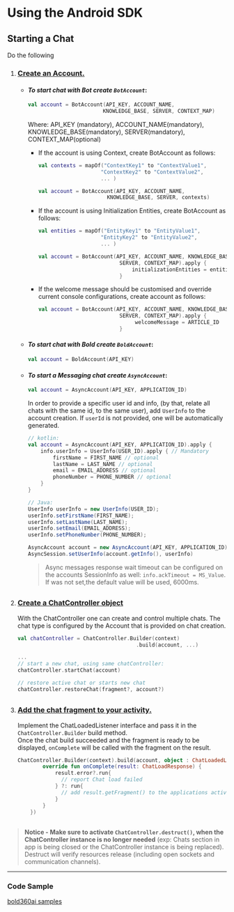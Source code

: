 # Using the Android SDK

## Starting a Chat  
Do the following
1. ### <u>Create an Account.</u>

   - #### *To start chat with Bot create `BotAccount`*:  
    
      ```kotlin
      val account = BotAccount(API_KEY, ACCOUNT_NAME,
                              KNOWLEDGE_BASE, SERVER, CONTEXT_MAP)
      ```  
  
      Where: API_KEY (mandatory), ACCOUNT_NAME(mandatory), KNOWLEDGE_BASE(mandatory), SERVER(mandatory), CONTEXT_MAP(optional)

      - If the account is using Context, create BotAccount as follows:

        ```kotlin
        val contexts = mapOf("ContextKey1" to "ContextValue1",
                            "ContextKey2" to "ContextValue2",
                            ... )

        val account = BotAccount(API_KEY, ACCOUNT_NAME,
                              KNOWLEDGE_BASE, SERVER, contexts)
        ```
    
      - If the account is using Initialization Entities, create BotAccount as follows:

        ```kotlin
        val entities = mapOf("EntityKey1" to "EntityValue1",
                            "EntityKey2" to "EntityValue2",
                            ... )

        val account = BotAccount(API_KEY, ACCOUNT_NAME, KNOWLEDGE_BASE,
                                  SERVER, CONTEXT_MAP).apply {
                                      initializationEntities = entities
                                  }
        ```
   
     - If the welcome message should be customised and override current console configurations, create account as follows:

        ```kotlin
        val account = BotAccount(API_KEY, ACCOUNT_NAME, KNOWLEDGE_BASE,
                                  SERVER, CONTEXT_MAP).apply {
                                       welcomeMessage = ARTICLE_ID
                                  }
        ```


   - #### *To start chat with Bold create `BoldAccount`*:

        ```kotlin
        val account = BoldAccount(API_KEY)
        ```


    - #### *To start a Messaging chat create `AsyncAccount`*:
     
        ```kotlin
        val account = AsyncAccount(API_KEY, APPLICATION_ID)
        ```
        
        In order to provide a specific user id and info, (by that, relate all chats with the same id, to the same user), add `UserInfo` to the account creation. If `userId` is not provided, one will be automatically generated. 
        
        ```kotlin
        // kotlin:
        val account = AsyncAccount(API_KEY, APPLICATION_ID).apply {
            info.userInfo = UserInfo(USER_ID).apply { // Mandatory
                firstName = FIRST_NAME // optional
                lastName = LAST_NAME // optional
                email = EMAIL_ADDRESS // optional
                phoneNumber = PHONE_NUMBER // optional
            }
        }
        ```
        ```java
        // Java:
        UserInfo userInfo = new UserInfo(USER_ID);
        userInfo.setFirstName(FIRST_NAME);
        userInfo.setLastName(LAST_NAME);
        userInfo.setEmail(EMAIL_ADDRESS);
        userInfo.setPhoneNumber(PHONE_NUMBER);

        AsyncAccount account = new AsyncAccount(API_KEY, APPLICATION_ID);
        AsyncSession.setUserInfo(account.getInfo(), userInfo)
        ```
        > Async messages response wait timeout can be configured on the accounts SessionInfo as well:
        `info.ackTimeout = MS_Value`. If was not set,the default value will be used, 6000ms. 

##

2. ### <u>Create a ChatController object</u>
    With the ChatController one can create and control multiple chats.
    The chat type is configured by the Account that is provided on chat creation.

    ```kotlin
    val chatController = ChatController.Builder(context)
                                          .build(account, ...)

    ...
    // start a new chat, using same chatController:
    chatController.startChat(account)

    // restore active chat or starts new chat
    chatController.restoreChat(fragment?, account?)
    ```

##

3. ### <u>Add the chat fragment to your activity.</u>

    Implement the ChatLoadedListener interface and pass it in the `ChatController.Builder` build method.   
    Once the chat build succeeded and the fragment is ready to be displayed, `onComplete` will be called with the fragment on the result. 

    ```kotlin
    ChatController.Builder(context).build(account, object : ChatLoadedListener {
            override fun onComplete(result: ChatLoadResponse) {
                result.error?.run{
                  // report Chat load failed
                } ?: run{
                  // add result.getFragment() to the applications activity.
                }
            }
        })
    ```
##

> **Notice - Make sure to activate `ChatController.destruct()`, when the ChatController instance is no longer needed** (exp: Chats section in app
is being closed or the ChatController instance is being replaced). Destruct will verify resources release (including open sockets and communication channels).


---

### Code Sample
[bold360ai samples](https://github.com/bold360ai/bold360-mobile-samples-android)
